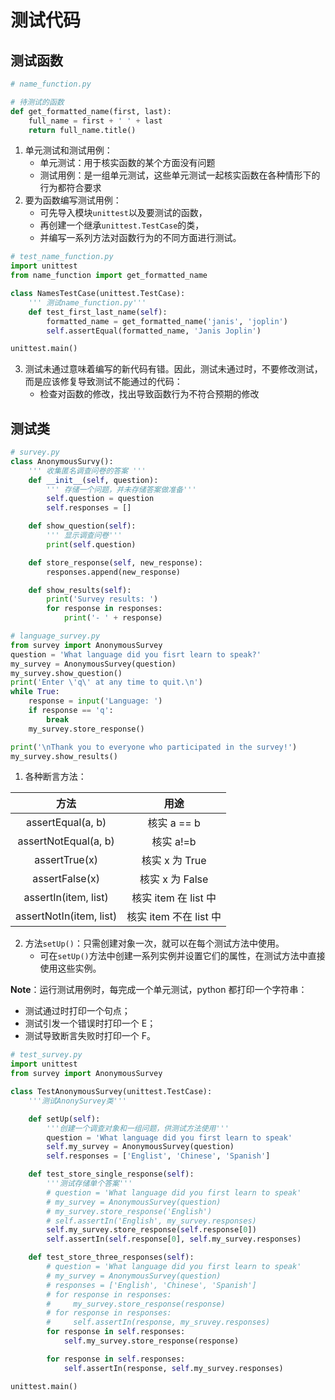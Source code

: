 # 测试代码

## 测试函数

```py
# name_function.py

# 待测试的函数
def get_formatted_name(first, last):
    full_name = first + ' ' + last
    return full_name.title()
```

1.  单元测试和测试用例：
    * 单元测试：用于核实函数的某个方面没有问题
    * 测试用例：是一组单元测试，这些单元测试一起核实函数在各种情形下的行为都符合要求
2.  要为函数编写测试用例：
    * 可先导入模块`unittest`以及要测试的函数，
    * 再创建一个继承`unittest.TestCase`的类，
    * 并编写一系列方法对函数行为的不同方面进行测试。

```py
# test_name_function.py
import unittest
from name_function import get_formatted_name

class NamesTestCase(unittest.TestCase):
    ''' 测试name_function.py'''
    def test_first_last_name(self):
        formatted_name = get_formatted_name('janis', 'joplin')
        self.assertEqual(formatted_name, 'Janis Joplin')

unittest.main()
```

3.  测试未通过意味着编写的新代码有错。因此，测试未通过时，不要修改测试，而是应该修复导致测试不能通过的代码：
    * 检查对函数的修改，找出导致函数行为不符合预期的修改

## 测试类

```py
# survey.py
class AnonymousSurvy():
    ''' 收集匿名调查问卷的答案 '''
    def __init__(self, question):
        ''' 存储一个问题，并未存储答案做准备'''
        self.question = question
        self.responses = []

    def show_question(self):
        ''' 显示调查问卷'''
        print(self.question)

    def store_response(self, new_response):
        responses.append(new_response)

    def show_results(self):
        print('Survey results: ')
        for response in responses:
            print('- ' + response)

# language_survey.py
from survey import AnonymousSurvey
question = 'What language did you fisrt learn to speak?'
my_survey = AnonymousSurvey(question)
my_survey.show_question()
print('Enter \'q\' at any time to quit.\n')
while True:
    response = input('Language: ')
    if response == 'q':
        break
    my_survey.store_response()

print('\nThank you to everyone who participated in the survey!')
my_survey.show_results()
```

1.  各种断言方法：

|          方法           |          用途          |
| :---------------------: | :--------------------: |
|    assertEqual(a, b)    |      核实 a == b       |
|  assertNotEqual(a, b)   |       核实 a!=b        |
|      assertTrue(x)      |     核实 x 为 True     |
|     assertFalse(x)      |    核实 x 为 False     |
|  assertIn(item, list)   |  核实 item 在 list 中  |
| assertNotIn(item, list) | 核实 item 不在 list 中 |

2.  方法`setUp()`：只需创建对象一次，就可以在每个测试方法中使用。
    * 可在`setUp()`方法中创建一系列实例并设置它们的属性，在测试方法中直接使用这些实例。

**Note**：运行测试用例时，每完成一个单元测试，python 都打印一个字符串：

* 测试通过时打印一个句点；
* 测试引发一个错误时打印一个 E；
* 测试导致断言失败时打印一个 F。

```py
# test_survey.py
import unittest
from survey import AnonymousSurvey

class TestAnonymousSurvey(unittest.TestCase):
    '''测试AnonySurvey类'''

    def setUp(self):
        '''创建一个调查对象和一组问题，供测试方法使用'''
        question = 'What language did you first learn to speak'
        self.my_survey = AnonymousSurvey(question)
        self.responses = ['Englist', 'Chinese', 'Spanish']

    def test_store_single_response(self):
        '''测试存储单个答案'''
        # question = 'What language did you first learn to speak'
        # my_survey = AnonymousSurvey(question)
        # my_survey.store_response('English')
        # self.assertIn('English', my_survey.responses)
        self.my_survey.store_response(self.response[0])
        self.assertIn(self.response[0], self.my_survey.responses)

    def test_store_three_responses(self):
        # question = 'What language did you first learn to speak'
        # my_survey = AnonymousSurvey(question)
        # responses = ['English', 'Chinese', 'Spanish']
        # for response in responses:
        #     my_survey.store_response(response)
        # for response in responses:
        #     self.assertIn(response, my_sruvey.responses)
        for response in self.responses:
            self.my_survey.store_response(response)

        for response in self.responses:
            self.assertIn(response, self.my_survey.responses)

unittest.main()
```
